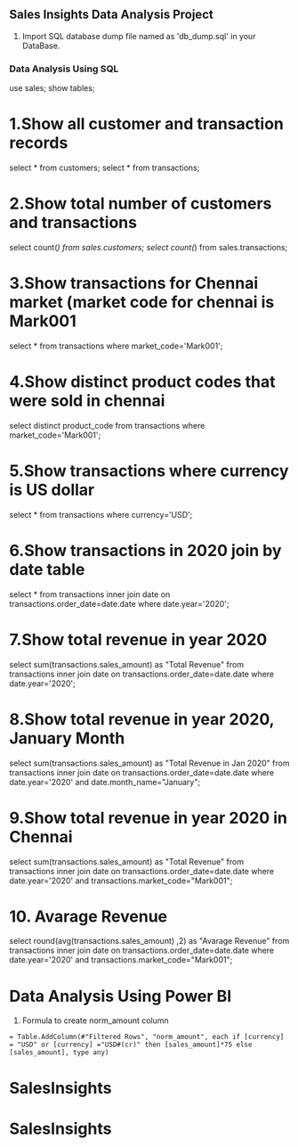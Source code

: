 ## Sales Insights Data Analysis Project

1. Import SQL database dump file named as 'db_dump.sql' in your DataBase.  

### Data Analysis Using SQL

use sales;
show tables;

# 1.Show all customer and transaction records

select * from customers;
select * from transactions;

# 2.Show total number of customers and transactions 

select count(*) from sales.customers;
select count(*) from sales.transactions;

# 3.Show transactions for Chennai market (market code for chennai is Mark001
select * from transactions where market_code='Mark001';

# 4.Show distinct product codes that were sold in chennai

select distinct product_code from transactions where market_code='Mark001';

# 5.Show transactions where currency is US dollar

select * from transactions where currency='USD';

# 6.Show transactions in 2020 join by date table

select * from transactions 
inner join date 
on transactions.order_date=date.date
where date.year='2020';
 
 # 7.Show total revenue in year 2020

select sum(transactions.sales_amount) as "Total Revenue" from transactions 
inner join date 
on transactions.order_date=date.date
where date.year='2020';

# 8.Show total revenue in year 2020, January Month

select sum(transactions.sales_amount) as "Total Revenue in Jan 2020" 
from transactions 
inner join date 
on transactions.order_date=date.date
where date.year='2020' and date.month_name="January";

# 9.Show total revenue in year 2020 in Chennai

select sum(transactions.sales_amount) as "Total Revenue" from transactions 
inner join date 
on transactions.order_date=date.date
where date.year='2020' and transactions.market_code="Mark001";

# 10. Avarage Revenue 

select round(avg(transactions.sales_amount) ,2) as "Avarage Revenue" 
from transactions 
inner join date 
on transactions.order_date=date.date
where date.year='2020' and transactions.market_code="Mark001";

Data Analysis Using Power BI
============================

1. Formula to create norm_amount column

`= Table.AddColumn(#"Filtered Rows", "norm_amount", each if [currency] = "USD" or [currency] ="USD#(cr)" then [sales_amount]*75 else [sales_amount], type any)`



# SalesInsights
# SalesInsights
